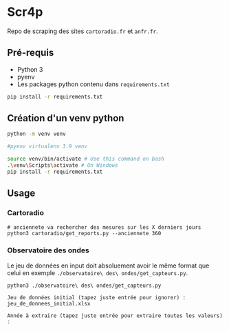 # Scr4p
Repo de scraping des sites `cartoradio.fr` et `anfr.fr`.

## Pré-requis
- Python 3
- pyenv
- Les packages python contenu dans `requirements.txt`
```bash
pip install -r requirements.txt
```


## Création d'un venv python
```bash
python -m venv venv

#pyenv virtualenv 3.9 venv

source venv/bin/activate # Use this command on bash
.\venv\Scripts\activate # On Windows
pip install -r requirements.txt
```

## Usage 
### Cartoradio

```
# anciennete va rechercher des mesures sur les X derniers jours
python3 cartoradio/get_reports.py --anciennete 360   
```

### Observatoire des ondes

Le jeu de données en input doit absoluement avoir le même format que celui en exemple `./observatoire\ des\ ondes/get_capteurs.py`.
```
python3 ./observatoire\ des\ ondes/get_capteurs.py

Jeu de données initial (tapez juste entrée pour ignorer) : jeu_de_donnees_initial.xlsx

Année à extraire (tapez juste entrée pour extraire toutes les valeurs) :
```
